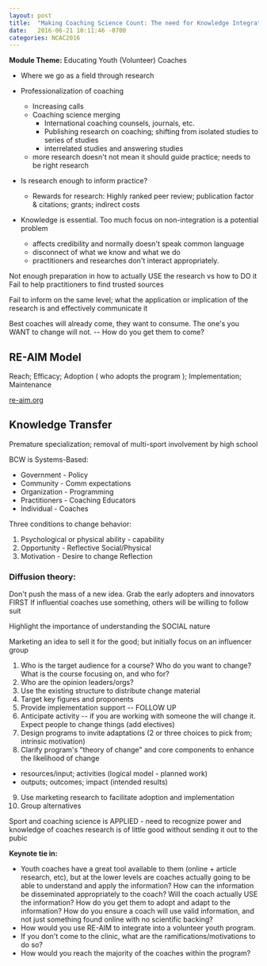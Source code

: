 ```yaml
---
layout: post
title:  "Making Coaching Science Count: The need for Knowledge Integration & Dissemination, Dan Gould"
date:   2016-06-21 10:11:46 -0700
categories: NCAC2016
---
```


**Module Theme:** Educating Youth (Volunteer) Coaches

- Where we go as a field through research
- Professionalization of coaching
  - Increasing calls
  - Coaching science merging
    - International coaching counsels, journals, etc.
    - Publishing research on coaching; shifting from isolated studies to series of studies
    - interrelated studies and answering studies
  - more research doesn't not mean it should guide practice; needs to be right research
- Is research enough to inform practice?
  - Rewards for research: Highly ranked peer review; publication factor & citations; grants; indirect costs

- Knowledge is essential. Too much focus on non-integration is a potential problem
  - affects credibility and normally doesn't speak common language
  - disconnect of what we know and what we do
  - practitioners and researches don't interact appropriately.

Not enough preparation in how to actually USE the research vs how to DO it
Fail to help practitioners to find trusted sources

Fail to inform on the same level; what the application or implication of the research is and effectively communicate it

Best coaches will already come, they want to consume. The one's you WANT to change will not. -- How do you get them to come?

## RE-AIM Model

Reach; Efficacy; Adoption ( who adopts the program ); Implementation; Maintenance

[re-aim.org](http://re-aim.org)

## Knowledge Transfer

Premature specialization; removal of multi-sport involvement by high school

BCW is Systems-Based:

- Government - Policy
- Community - Comm expectations
- Organization - Programming
- Practitioners - Coaching Educators
- Individual - Coaches

Three conditions to change behavior:

1. Psychological or physical ability - capability
2. Opportunity - Reflective
  Social/Physical
3. Motivation - Desire to change
  Reflection

### Diffusion theory:

Don't push the mass of a new idea. Grab the early adopters and innovators FIRST
If influential coaches use something, others will be willing to follow suit

Highlight the importance of understanding the SOCIAL nature

Marketing an idea to sell it for the good; but initially focus on an influencer group

1. Who is the target audience for a course? Who do you want to change? What is the course focusing on, and who for?
2. Who are the opinion leaders/orgs?
3. Use the existing structure to distribute change material
4. Target key figures and proponents
5. Provide implementation support -- FOLLOW UP
6. Anticipate activity -- if you are working with someone the will change it. Expect people to change things (add electives)
7. Design programs to invite adaptations (2 or three choices to pick from; intrinsic motivation)
8. Clarify program's "theory of change" and core components to enhance the likelihood of change
  - resources/input; activities (logical model - planned work)
  - outputs; outcomes; impact (intended results)
9. Use marketing research to facilitate adoption and implementation
10. Group alternatives

Sport and coaching science is APPLIED - need to recognize power and knowledge of coaches
research is of little good without sending it out to the pubic

**Keynote tie in:**

- Youth coaches have a great tool available to them (online + article research, etc), but at the lower levels are coaches actually going to be able to understand and apply the information? How can the information be disseminated appropriately to the coach? Will the coach actually USE the information? How do you get them to adopt and adapt to the information? How do you ensure a coach will use valid information, and not just something found online with no scientific backing?
- How would you use RE-AIM to integrate into a volunteer youth program.
- If you don't come to the clinic, what are the ramifications/motivations to do so?
- How would you reach the majority of the coaches within the program?
